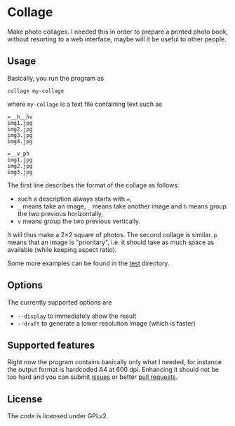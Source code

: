 Collage
=======

Make photo collages. I needed this in order to prepare a printed photo book,
without resorting to a web interface, maybe will it be useful to other people.

Usage
-----
Basically, you run the program as
```
collage my-collage
```
where `my-collage` is a text file containing text such as
```
=__h__hv
img1.jpg
img2.jpg
img3.jpg
img4.jpg

=__v_ph
img1.jpg
img2.jpg
img3.jpg
```
The first line describes the format of the collage as follows:
- such a description always starts with `=`,
- `_` means take an image, `_` means take another image and `h` means group the two previous horizontally,
- `v` means group the two previous vertically.

It will thus make a 2×2 square of photos. The second collage is similar. `p` means that an image is "prioritary", i.e. it should take as much space as available (while keeping aspect ratio).

Some more examples can be found in the [test](test) directory.

Options
-------
The currently supported options are
- `--display` to immediately show the result
- `--draft` to generate a lower resolution image (which is faster)

Supported features
------------------
Right now the program contains basically only what I needed, for instance the output format is hardcoded A4 at 600 dpi. Enhancing it should not be too hard and you can submit [issues](https://github.com/smimram/collage/issues) or better [pull requests](https://github.com/smimram/collage/pulls).

License
-------
The code is licensed under GPLv2.
